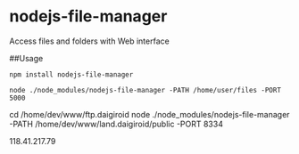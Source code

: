 # nodejs-file-manager
Access files and folders with Web interface

##Usage
```
npm install nodejs-file-manager
```

```
node ./node_modules/nodejs-file-manager -PATH /home/user/files -PORT 5000
```

cd /home/dev/www/ftp.daigiroid
node ./node_modules/nodejs-file-manager -PATH /home/dev/www/land.daigiroid/public -PORT 8334

118.41.217.79
